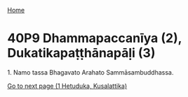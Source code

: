 
[Home](/)

# 40P9 Dhammapaccanīya (2), Dukatikapaṭṭhānapāḷi (3)

1\. Namo tassa Bhagavato Arahato Sammāsambuddhassa.


[Go to next page (1 Hetuduka, Kusalattika)](1.md)


